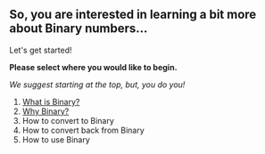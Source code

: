 ## So, you are interested in learning a bit more about Binary numbers... 

Let's get started!


**Please select where you would like to begin.**


*We suggest starting at the top, but, you do you!*

1. [What is Binary?](whatbinary.md)
2. [Why Binary?](whybinary.md)
3. How to convert to Binary
4. How to convert back from Binary
5. How to use Binary



